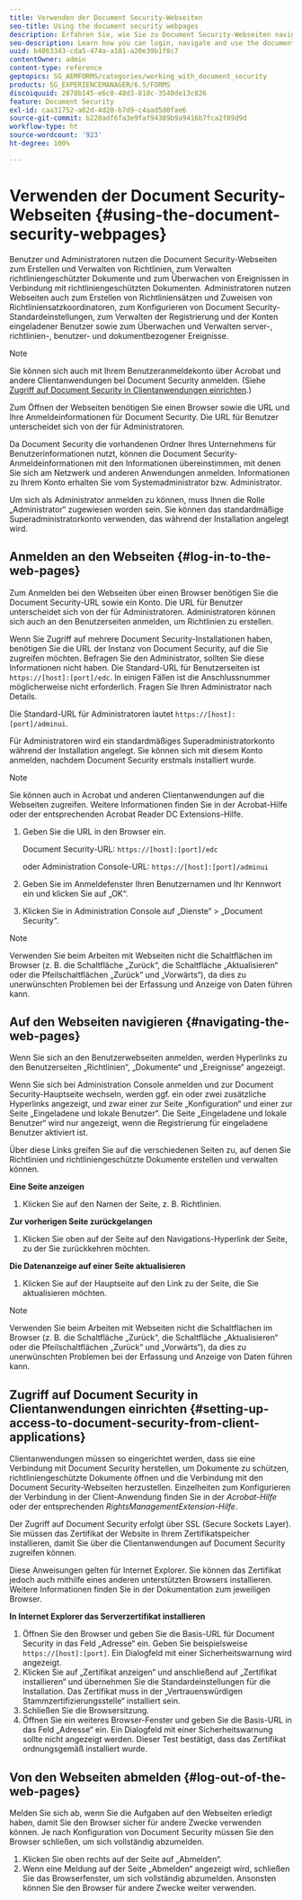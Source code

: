 ```yaml
---
title: Verwenden der Document Security-Webseiten
seo-title: Using the document security webpages
description: Erfahren Sie, wie Sie zu Document Security-Webseiten navigieren und sie verwenden und sich bei ihnen anmelden.
seo-description: Learn how you can login, navigate and use the document security web pages.
uuid: b4863343-cda5-474a-a101-a20e39b1f8c7
contentOwner: admin
content-type: reference
geptopics: SG_AEMFORMS/categories/working_with_document_security
products: SG_EXPERIENCEMANAGER/6.5/FORMS
discoiquuid: 2878b145-e6c0-48d3-810c-3540de13c826
feature: Document Security
exl-id: caa31752-a02d-4d20-b7d9-c4aad5d0fae6
source-git-commit: b220adf6fa3e9faf94389b9a9416b7fca2f89d9d
workflow-type: ht
source-wordcount: '923'
ht-degree: 100%

---
```


# Verwenden der Document Security-Webseiten {#using-the-document-security-webpages}

Benutzer und Administratoren nutzen die Document Security-Webseiten zum Erstellen und Verwalten von Richtlinien, zum Verwalten richtliniengeschützter Dokumente und zum Überwachen von Ereignissen in Verbindung mit richtliniengeschützten Dokumenten. Administratoren nutzen Webseiten auch zum Erstellen von Richtliniensätzen und Zuweisen von Richtliniensatzkoordinatoren, zum Konfigurieren von Document Security-Standardeinstellungen, zum Verwalten der Registrierung und der Konten eingeladener Benutzer sowie zum Überwachen und Verwalten server-, richtlinien-, benutzer- und dokumentbezogener Ereignisse.

>[!NOTE]
>
>Sie können sich auch mit Ihrem Benutzeranmeldekonto über Acrobat und andere Clientanwendungen bei Document Security anmelden. (Siehe [Zugriff auf Document Security in Clientanwendungen einrichten](using-document-security-web-pages.md#setting-up-access-to-document-security-from-client-applications).)

Zum Öffnen der Webseiten benötigen Sie einen Browser sowie die URL und Ihre Anmeldeinformationen für Document Security. Die URL für Benutzer unterscheidet sich von der für Administratoren.

Da Document Security die vorhandenen Ordner Ihres Unternehmens für Benutzerinformationen nutzt, können die Document Security-Anmeldeinformationen mit den Informationen übereinstimmen, mit denen Sie sich am Netzwerk und anderen Anwendungen anmelden. Informationen zu Ihrem Konto erhalten Sie vom Systemadministrator bzw. Administrator.

Um sich als Administrator anmelden zu können, muss Ihnen die Rolle „Administrator“ zugewiesen worden sein. Sie können das standardmäßige Superadministratorkonto verwenden, das während der Installation angelegt wird.

## Anmelden an den Webseiten {#log-in-to-the-web-pages}

Zum Anmelden bei den Webseiten über einen Browser benötigen Sie die Document Security-URL sowie ein Konto. Die URL für Benutzer unterscheidet sich von der für Administratoren. Administratoren können sich auch an den Benutzerseiten anmelden, um Richtlinien zu erstellen.

Wenn Sie Zugriff auf mehrere Document Security-Installationen haben, benötigen Sie die URL der Instanz von Document Security, auf die Sie zugreifen möchten. Befragen Sie den Administrator, sollten Sie diese Informationen nicht haben. Die Standard-URL für Benutzerseiten ist `https://[host]:[port]/edc`. In einigen Fällen ist die Anschlussnummer möglicherweise nicht erforderlich. Fragen Sie Ihren Administrator nach Details.

Die Standard-URL für Administratoren lautet `https://[host]:[port]/adminui`.

Für Administratoren wird ein standardmäßiges Superadministratorkonto während der Installation angelegt. Sie können sich mit diesem Konto anmelden, nachdem Document Security erstmals installiert wurde.

>[!NOTE]
>
>Sie können auch in Acrobat und anderen Clientanwendungen auf die Webseiten zugreifen. Weitere Informationen finden Sie in der Acrobat-Hilfe oder der entsprechenden Acrobat Reader DC Extensions-Hilfe.

1. Geben Sie die URL in den Browser ein.

   Document Security-URL: `https://[host]:[port]/edc`

   oder Administration Console-URL: `https://[host]:[port]/adminui`

1. Geben Sie im Anmeldefenster Ihren Benutzernamen und Ihr Kennwort ein und klicken Sie auf „OK“.
1. Klicken Sie in Administration Console auf „Dienste“ > „Document Security“.

>[!NOTE]
>
>Verwenden Sie beim Arbeiten mit Webseiten nicht die Schaltflächen im Browser (z. B. die Schaltfläche „Zurück“, die Schaltfläche „Aktualisieren“ oder die Pfeilschaltflächen „Zurück“ und „Vorwärts“), da dies zu unerwünschten Problemen bei der Erfassung und Anzeige von Daten führen kann.

## Auf den Webseiten navigieren {#navigating-the-web-pages}

Wenn Sie sich an den Benutzerwebseiten anmelden, werden Hyperlinks zu den Benutzerseiten „Richtlinien“, „Dokumente“ und „Ereignisse“ angezeigt.

Wenn Sie sich bei Administration Console anmelden und zur Document Security-Hauptseite wechseln, werden ggf. ein oder zwei zusätzliche Hyperlinks angezeigt, und zwar einer zur Seite „Konfiguration“ und einer zur Seite „Eingeladene und lokale Benutzer“. Die Seite „Eingeladene und lokale Benutzer“ wird nur angezeigt, wenn die Registrierung für eingeladene Benutzer aktiviert ist.

Über diese Links greifen Sie auf die verschiedenen Seiten zu, auf denen Sie Richtlinien und richtliniengeschützte Dokumente erstellen und verwalten können.

**Eine Seite anzeigen**

1. Klicken Sie auf den Namen der Seite, z. B. Richtlinien.

**Zur vorherigen Seite zurückgelangen**

1. Klicken Sie oben auf der Seite auf den Navigations-Hyperlink der Seite, zu der Sie zurückkehren möchten.

**Die Datenanzeige auf einer Seite aktualisieren**

1. Klicken Sie auf der Hauptseite auf den Link zu der Seite, die Sie aktualisieren möchten.

>[!NOTE]
>
>Verwenden Sie beim Arbeiten mit Webseiten nicht die Schaltflächen im Browser (z. B. die Schaltfläche „Zurück“, die Schaltfläche „Aktualisieren“ oder die Pfeilschaltflächen „Zurück“ und „Vorwärts“), da dies zu unerwünschten Problemen bei der Erfassung und Anzeige von Daten führen kann.

## Zugriff auf Document Security in Clientanwendungen einrichten {#setting-up-access-to-document-security-from-client-applications}

Clientanwendungen müssen so eingerichtet werden, dass sie eine Verbindung mit Document Security herstellen, um Dokumente zu schützen, richtliniengeschützte Dokumente öffnen und die Verbindung mit den Document Security-Webseiten herzustellen. Einzelheiten zum Konfigurieren der Verbindung in der Client-Anwendung finden Sie in der *Acrobat-Hilfe* oder der entsprechenden *RightsManagementExtension-Hilfe*.

Der Zugriff auf Document Security erfolgt über SSL (Secure Sockets Layer). Sie müssen das Zertifikat der Website in Ihrem Zertifikatspeicher installieren, damit Sie über die Clientanwendungen auf Document Security zugreifen können.

<!-- Fix broken link See Configuring SSL for information on SSL.-->

Diese Anweisungen gelten für Internet Explorer. Sie können das Zertifikat jedoch auch mithilfe eines anderen unterstützten Browsers installieren. Weitere Informationen finden Sie in der Dokumentation zum jeweiligen Browser.

**In Internet Explorer das Serverzertifikat installieren**

1. Öffnen Sie den Browser und geben Sie die Basis-URL für Document Security in das Feld „Adresse“ ein. Geben Sie beispielsweise `https://[host]:[port]`. Ein Dialogfeld mit einer Sicherheitswarnung wird angezeigt.
1. Klicken Sie auf „Zertifikat anzeigen“ und anschließend auf „Zertifikat installieren“ und übernehmen Sie die Standardeinstellungen für die Installation. Das Zertifikat muss in der „Vertrauenswürdigen Stammzertifizierungsstelle“ installiert sein.
1. Schließen Sie die Browsersitzung.
1. Öffnen Sie ein weiteres Browser-Fenster und geben Sie die Basis-URL in das Feld „Adresse“ ein. Ein Dialogfeld mit einer Sicherheitswarnung sollte nicht angezeigt werden. Dieser Test bestätigt, dass das Zertifikat ordnungsgemäß installiert wurde.

## Von den Webseiten abmelden {#log-out-of-the-web-pages}

Melden Sie sich ab, wenn Sie die Aufgaben auf den Webseiten erledigt haben, damit Sie den Browser sicher für andere Zwecke verwenden können. Je nach Konfiguration von Document Security müssen Sie den Browser schließen, um sich vollständig abzumelden.

1. Klicken Sie oben rechts auf der Seite auf „Abmelden“.
1. Wenn eine Meldung auf der Seite „Abmelden“ angezeigt wird, schließen Sie das Browserfenster, um sich vollständig abzumelden. Ansonsten können Sie den Browser für andere Zwecke weiter verwenden.
